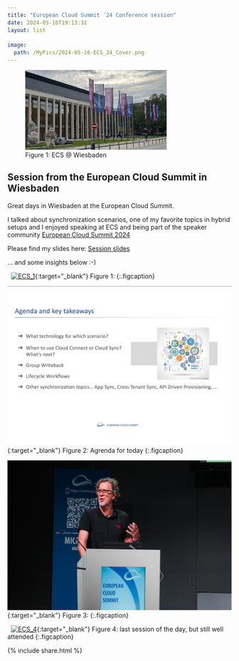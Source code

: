 ```yaml
---
title: "European Cloud Summit ´24 Conference session"
date: 2024-05-16T19:13:32
layout: list

image:
  path: /MyPics/2024-05-16-ECS_24_Cover.png
---
```


<figure>
  <img src="/MyPics/2024-05-16-ECS_24_Cover.png" style="width:75%">
  <figcaption>Figure 1: ECS @ Wiesbaden</figcaption>
</figure>

## Session from the European Cloud Summit in Wiesbaden

Great days in Wiesbaden at the European Cloud Summit.

I talked about synchronization scenarios, one of my favorite topics in hybrid setups and I enjoyed speaking at ECS and being part of the speaker community [European Cloud Summit 2024](https://cloudsummit.eu/)


Please find my slides here: [Session slides](/MySlides/20240516_CloudSummit_IdentitiesEverywhere.pdf)

... and some insights below :-)

 
[![ECS_1](/MyPics/2024-05-16-ECS_24_1.png)](/MyPics/2024-05-16-ECS_24_1.png){:target="_blank"}
Figure 1: 
{:.figcaption}
 

[![ECS_2](/MyPics/2024-05-16-ECS_24_2.png)](/MyPics/2024-05-16-ECS_24_2.png){:target="_blank"}
Figure 2: Agrenda for today
{:.figcaption}


[![ECS_3](/MyPics/2024-05-16-ECS_24_3.png)](/MyPics/2024-05-16-ECS_24_3.png){:target="_blank"}
Figure 3: 
{:.figcaption}

 
[![ECS_4](/MyPics/2024-05-16-ECS_24_4.png)](/MyPics/2024-05-16-ECS_24_4.png){:target="_blank"}
Figure 4: last session of the day, but still well attended
{:.figcaption}

{% include  share.html %}